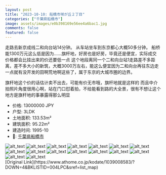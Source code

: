 ```yaml
---
layout: post
title: "2023-10-10: 船橋市咲が丘２丁目"
categories: ["千葉県船橋市"]
image: assets/images/e0b398169e56ee4a6bac1.jpg
comments: false
featured: false
---
```

<p>走路去新京成线二和向台站14分钟。
从车站坐车到东京都心大概50多分钟。
船桥能1300万元这么低是因为……旗杆地，好房也是好房，毕竟还是便宜，实际成交价格都会比挂出来的价还要低一点
这个地段离同一个二和向台站1走路差不多距离，差不多大小的新筑，大概3000万左右，能这么便宜因为二和向台再往东边走一点就有没开发的田啊荒地啊这些了，属于东京的大城市圈的边界。

旗杆地这个价的话估计卖不出去，可能有价无市哦，旗杆地就是这样的
而且中介拍照片角度很用心啊，站在门口怼着拍，不给能看到路的大全景，很有不想让这个地方是旗杆地的事暴露得那么明显</p>

* 价格: 13000000 JPY
* 户型: 3LDK
* 土地面积: 133.53m²
* 建筑面积: 95.22m²
* 建造时间: 1995-10
* 📍: [千葉県船橋市](https://www.google.com/maps/search/?api=1&query=35.76159%2C140.02481)

<div class="scroll-container"><img src="/assets/images/c6f924bc185e7b7ed8815.jpg" alt="alt_text"/>
<img src="/assets/images/9b96f82d7f0f80eff7450.jpg" alt="alt_text"/>
<img src="/assets/images/76aaa07559e70969f9384.jpg" alt="alt_text"/>
<img src="/assets/images/2755dc55e031eea45b99f.jpg" alt="alt_text"/>
<img src="/assets/images/29b11049bfbe2eac5186a.jpg" alt="alt_text"/>
<img src="/assets/images/3d9a1c9fc3af7ec80b3b4.jpg" alt="alt_text"/>
<img src="/assets/images/99015543f8474a50421eb.jpg" alt="alt_text"/>
<img src="/assets/images/de8981299b0f03e35474e.jpg" alt="alt_text"/>
<img src="/assets/images/a03ec238a31f329e1fcb8.jpg" alt="alt_text"/>
<img src="/assets/images/15d5c56e95ee95cec9e21.jpg" alt="alt_text"/>
<img src="/assets/images/d0d7e61bdcc76bbeaab26.jpg" alt="alt_text"/>
<img src="/assets/images/51c3338f8cfcb46350e0b.jpg" alt="alt_text"/>
<img src="/assets/images/7d81faaba34c1bdd4569b.jpg" alt="alt_text"/>
<img src="/assets/images/dfbaca9e8442ac84ffd2b.jpg" alt="alt_text"/>
<img src="/assets/images/664a67d40a8944597c845.jpg" alt="alt_text"/>
<img src="/assets/images/c3121e4b60cc8485888d1.jpg" alt="alt_text"/></div>
[Original Link](https://www.athome.co.jp/kodate/1039008583/?DOWN=4&BKLISTID=004LPC&sref=list_map)